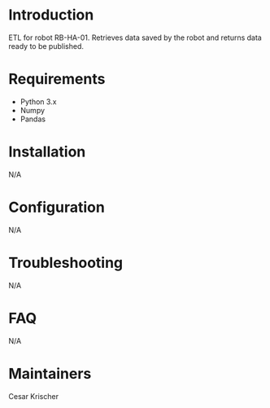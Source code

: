 # Introduction
ETL for robot RB-HA-01.
Retrieves data saved by the robot and returns data ready to be published.


# Requirements
- Python 3.x
- Numpy
- Pandas

# Installation
N/A

# Configuration
N/A

# Troubleshooting
N/A

# FAQ
N/A

# Maintainers
Cesar Krischer